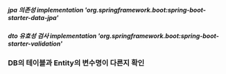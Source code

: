 
##### jpa 의존성 implementation 'org.springframework.boot:spring-boot-starter-data-jpa'
##### dto 유효성 검사 implementation 'org.springframework.boot:spring-boot-starter-validation'

### DB의 테이블과 Entity의 변수명이 다른지 확인
